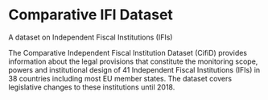# Comparative IFI Dataset

A dataset on Independent Fiscal Institutions (IFIs)

The Comparative Independent Fiscal Institution Dataset (CifiD) provides information about the legal provisions that constitute the monitoring scope, powers and institutional design of 41 Independent Fiscal Institutions (IFIs) in 38 countries including most EU member states. The dataset covers legislative changes to these institutions until 2018.
